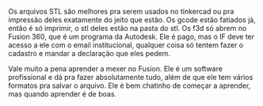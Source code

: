 Os arquivos STL são melhores pra serem usados no tinkercad ou pra impressão deles exatamente do jeito que estão. Os gcode estão fatiados já, então é só imprimir, o stl deles estão na pasta do stl. Os f3d só abrem no Fusion 360, que é um programa da Autodesk. Ele é pago, mas o IF deve ter acesso a ele com o email institucional, qualquer coisa só tentem fazer o cadastro e mandar a declaração que eles pedem. 

Vale muito a pena aprender a mexer no Fusion. Ele é um software profissional e dá pra fazer absolutamente tudo, além de que ele tem vários formatos pra salvar o arquivo. Ele é bem chatinho de começar a aprender, mas quando aprender é de boas.
